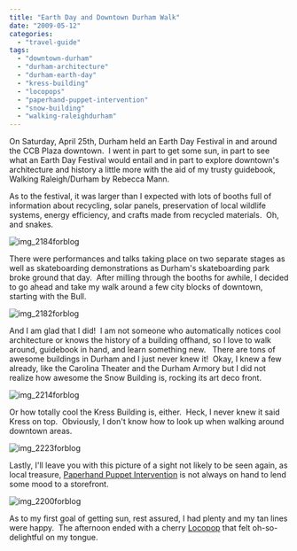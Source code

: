 ```yaml
---
title: "Earth Day and Downtown Durham Walk"
date: "2009-05-12"
categories:
  - "travel-guide"
tags:
  - "downtown-durham"
  - "durham-architecture"
  - "durham-earth-day"
  - "kress-building"
  - "locopops"
  - "paperhand-puppet-intervention"
  - "snow-building"
  - "walking-raleighdurham"
---
```


On Saturday, April 25th, Durham held an Earth Day Festival in and around the CCB Plaza downtown.  I went in part to get some sun, in part to see what an Earth Day Festival would entail and in part to explore downtown's architecture and history a little more with the aid of my trusty guidebook, Walking Raleigh/Durham by Rebecca Mann.

As to the festival, it was larger than I expected with lots of booths full of information about recycling, solar panels, preservation of local wildlife systems, energy efficiency, and crafts made from recycled materials.  Oh, and snakes.

![img_2184forblog](http://s3.amazonaws.com/thegourmez-wpmedia/2009/05/img_2184forblog-200x300.jpg "img_2184forblog")

There were performances and talks taking place on two separate stages as well as skateboarding demonstrations as Durham's skateboarding park broke ground that day.  After milling through the booths for awhile, I decided to go ahead and take my walk around a few city blocks of downtown, starting with the Bull.

![img_2182forblog](http://s3.amazonaws.com/thegourmez-wpmedia/2009/05/img_2182forblog-300x200.jpg "img_2182forblog")

And I am glad that I did!  I am not someone who automatically notices cool architecture or knows the history of a building offhand, so I love to walk around, guidebook in hand, and learn something new.   There are tons of awesome buildings in Durham and I just never knew it!  Okay, I knew a few already, like the Carolina Theater and the Durham Armory but I did not realize how awesome the Snow Building is, rocking its art deco front.

![img_2214forblog](http://s3.amazonaws.com/thegourmez-wpmedia/2009/05/img_2214forblog-300x200.jpg "img_2214forblog")

Or how totally cool the Kress Building is, either.  Heck, I never knew it said Kress on top.  Obviously, I don't know how to look up when walking around downtown areas.

![img_2223forblog](http://s3.amazonaws.com/thegourmez-wpmedia/2009/05/img_2223forblog-200x300.jpg "img_2223forblog")

Lastly, I'll leave you with this picture of a sight not likely to be seen again, as local treasure, [Paperhand Puppet Intervention](http://www.paperhand.org/) is not always on hand to lend some mood to a storefront.

![img_2200forblog](http://s3.amazonaws.com/thegourmez-wpmedia/2009/05/img_2200forblog-200x300.jpg "img_2200forblog")

As to my first goal of getting sun, rest assured, I had plenty and my tan lines were happy.  The afternoon ended with a cherry [Locopop](http://ilovelocopops.com/) that felt oh-so-delightful on my tongue.